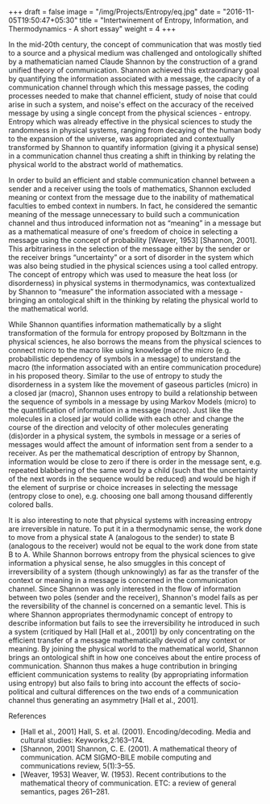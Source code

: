 +++
draft = false
image = "/img/Projects/Entropy/eq.jpg"
date = "2016-11-05T19:50:47+05:30"
title = "Intertwinement of Entropy, Information, and Thermodynamics - A short essay"
weight = 4
+++

In the mid-20th century, the concept of communication that was mostly tied to a source and a physical medium was challenged and ontologically shifted by a mathematician named Claude Shannon by the construction of a grand unified theory of communication. Shannon achieved this extraordinary goal by quantifying the information associated with a message, the capacity of a communication channel through which this message passes, the coding processes needed to make that channel efficient, study of noise that could arise in such a system, and noise's effect on the accuracy of the received message by using a single concept from the physical sciences - entropy. Entropy which was already effective in the physical sciences to study the randomness in physical systems, ranging from decaying of the human body to the expansion of the universe, was appropriated and contextually transformed by Shannon to quantify information (giving it a physical sense) in a communication channel thus creating a shift in thinking by relating the physical world to the abstract world of mathematics.

In order to build an efficient and stable communication channel between a sender and a receiver using the tools of mathematics, Shannon excluded meaning or context from the message due to the inability of mathematical faculties to embed context in numbers. In fact, he considered the semantic meaning of the message unnecessary to build such a communication channel and thus introduced information not as “meaning” in a message but as a mathematical measure of one's freedom of choice in selecting a message using the concept of probability [Weaver, 1953] [Shannon, 2001]. This arbitrariness in the selection of the message either by the sender or the receiver brings “uncertainty” or a sort of disorder in the system which was also being studied in the physical sciences using a tool called entropy. The concept of entropy which was used to measure the heat loss (or disorderness) in physical systems in thermodynamics, was contextualized
by Shannon to “measure” the information associated with a message - bringing an ontological shift in the thinking by relating the physical world to the mathematical world.

While Shannon quantifies information mathematically by a slight transformation of the formula for entropy proposed by Boltzmann in the physical sciences, he also borrows the means from the physical sciences to connect micro to the macro like using knowledge of the micro (e.g. probabilistic dependency of symbols in a message) to understand the macro (the information associated with an entire communication procedure) in his proposed theory. Similar to the use of entropy to study the disorderness in a system like the movement of gaseous particles (micro) in a closed jar (macro), Shannon uses entropy to build a relationship between the sequence of symbols in a message by using Markov Models (micro) to the quantification of information in a message (macro). Just like the molecules in a closed jar would collide with each other and change the course of the direction and velocity of other molecules generating (dis)order in a physical system, the symbols in message or a series of messages would affect the amount of information sent from a sender to a receiver. As per the mathematical description of entropy by Shannon, information would be close to zero if there is order in the message sent, e.g. repeated blabbering of the same word by a child (such that the uncertainty of the next words in the sequence would be reduced) and would be high if the element of surprise or choice increases in selecting the message (entropy close to one), e.g. choosing one ball among thousand differently colored balls.

It is also interesting to note that physical systems with increasing entropy are irreversible in nature. To put it in a thermodynamic sense, the work done to move from a physical state A (analogous to the sender) to state B (analogous to the receiver) would not be equal to the work done from state B to A. While Shannon borrows entropy from the physical sciences to give information a physical sense, he also smuggles in this concept of irreversibility of a system (though unknowingly) as far
as the transfer of the context or meaning in a message is concerned in the communication channel. Since Shannon was only interested in the flow of information between two poles (sender and the receiver), Shannon's model fails as per the reversibility of the channel is concerned on a semantic level. This is where Shannon appropriates thermodynamic concept of entropy to describe information but fails to see the irreversibility he introduced in such a system (critiqued by Hall [Hall et al., 2001]) by only concentrating on the efficient transfer of a message mathematically devoid of any context or meaning.
By joining the physical world to the mathematical world, Shannon brings an ontological shift in how one conceives about the entire process of communication. Shannon thus makes a huge contribution in bringing efficient communication systems to reality (by appropriating information using entropy) but also fails to bring into account the effects of socio-political and cultural differences on the two ends of a communication channel thus generating an asymmetry [Hall et al., 2001].

References
* [Hall et al., 2001] Hall, S. et al. (2001). Encoding/decoding. Media and cultural studies: Keyworks,2:163–174.
* [Shannon, 2001] Shannon, C. E. (2001). A mathematical theory of communication. ACM SIGMO-BILE mobile computing and communications review, 5(1):3–55.
* [Weaver, 1953] Weaver, W. (1953). Recent contributions to the mathematical theory of communication. ETC: a review of general semantics, pages 261–281.